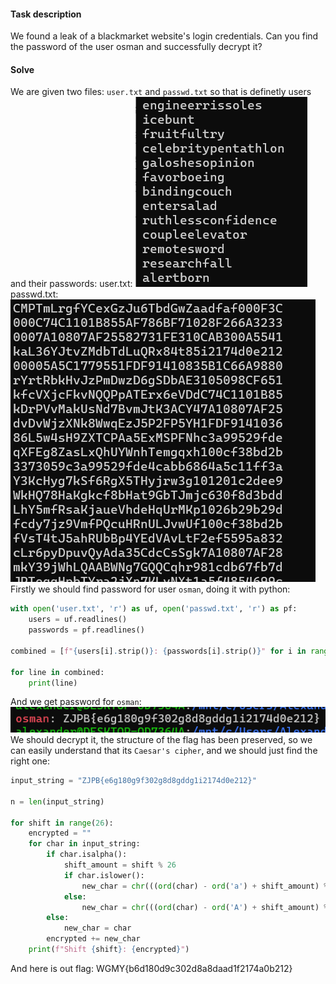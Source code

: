 #### Task description
We found a leak of a blackmarket website's login credentials. Can you find the password of the user osman and successfully decrypt it?

#### Solve
We are given two files: `user.txt` and `passwd.txt` so that is definetly users and their passwords:
user.txt:
![My Image](Pasted_image_20241229055643.png)
passwd.txt:
![My Image](Pasted_image_20241229055718.png)
Firstly we should find password for user `osman`, doing it with python:
```python
with open('user.txt', 'r') as uf, open('passwd.txt', 'r') as pf:
    users = uf.readlines()
    passwords = pf.readlines()

combined = [f"{users[i].strip()}: {passwords[i].strip()}" for i in range(len(users))]

for line in combined:
    print(line)
```
And we get password for `osman`:
![My Image](Pasted_image_20241229060120.png)
We should decrypt it, the structure of the flag has been preserved, so we can easily understand that its `Caesar's cipher`, and we should just find the right one:
```python
input_string = "ZJPB{e6g180g9f302g8d8gddg1i2174d0e212}"

n = len(input_string)

for shift in range(26):
    encrypted = ""
    for char in input_string:
        if char.isalpha():
            shift_amount = shift % 26
            if char.islower():
                new_char = chr(((ord(char) - ord('a') + shift_amount) % 26) + ord('a'))
            else:
                new_char = chr(((ord(char) - ord('A') + shift_amount) % 26) + ord('A'))
        else:
            new_char = char
        encrypted += new_char
    print(f"Shift {shift}: {encrypted}")
```
And here is out flag: WGMY{b6d180d9c302d8a8daad1f2174a0b212}
